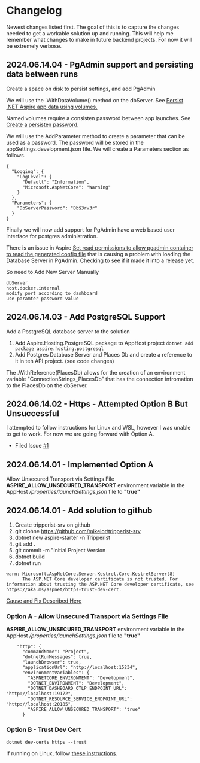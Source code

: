 # Changelog
Newest changes listed first. 
The goal of this is to capture the changes needed to get a workable solution up and running. 
This will help me remember what changes to make in future backend projects. For now it will be extremely verbose.

## 2024.06.14.04 - PgAdmin support and persisting data between runs
Create a space on disk to persist settings, and add PgAdmin

We will use the .WithDataVolume() method on the dbServer. See [Persist .NET Aspire app data using volumes.](https://learn.microsoft.com/en-us/dotnet/aspire/fundamentals/persist-data-volumes)

Named volumes require a consisten password between app launches. See [Create a persisten password.](https://learn.microsoft.com/en-us/dotnet/aspire/fundamentals/persist-data-volumes) 

We will use the AddParameter method to create a parameter that can be used as a password. The password will be stored in the appSettings.development.json file. We will create a Parameters section as follows.
```
{
  "Logging": {
    "LogLevel": {
      "Default": "Information",
      "Microsoft.AspNetCore": "Warning"
    }
  },
  "Parameters": {
    "DbServerPassword": "Db$3rv3r"
  }
}
```

Finally we will now add support for PgAdmin have a web based user interface for postgres administration.

There is an issue in Aspire [Set read permissions to allow pgadmin container to read the generated config file](https://github.com/dotnet/aspire/pull/4191) that is causing a problem with loading the Database Server in PgAdmin. Checking to see if it made it into a release yet.

So need to Add New Server Manually
```
dbServer
host.docker.internal
modify port according to dashboard
use paramter password value
```

## 2024.06.14.03 - Add PostgreSQL Support
Add a PostgreSQL database server to the solution
1. Add Aspire.Hosting.PostgreSQL package to AppHost project
`
dotnet add package aspire.hosting.postgresql
`
2. Add Postgres Database Server and Places Db and create a reference to it in teh API project. (see code changes)

The .WithReference(PlacesDb) allows for the creation of an environment variable "ConnectionStrings_PlacesDb" that has the connection infromation to the PlacesDb on the dbServer.



## 2024.06.14.02 - Https - Attempted Option B But Unsuccessful
I attempted to follow instructions for Linux and WSL, however I was unable to get to work. For now we are going forward with Option A. 
  * Filed Issue [#1](https://github.com/mikelor/tripperist-srv/issues/1)

## 2024.06.14.01 - Implemented Option A
Allow Unsecured Transport via Settings File
**ASPIRE_ALLOW_UNSECURED_TRANSPORT** environment variable in the AppHost  */properties/launchSettings.json* file to **"true"**

## 2024.06.14.01 - Add solution to github
1. Create tripperist-srv on github
2. git clohne https://github.com/mikelor/tripperist-srv
3. dotnet new aspire-starter -n Tripperist
4. git add .
5. git commit -m "Initial Project Version
6. dotnet build
7. dotnet run

```
warn: Microsoft.AspNetCore.Server.Kestrel.Core.KestrelServer[8]
      The ASP.NET Core developer certificate is not trusted. For information about trusting the ASP.NET Core developer certificate, see https://aka.ms/aspnet/https-trust-dev-cert.
```
[Cause and Fix Described Here](https://learn.microsoft.com/en-us/aspnet/core/security/enforcing-ssl?view=aspnetcore-8.0&tabs=visual-studio%2Clinux-ubuntu#trust-the-aspnet-core-https-development-certificate-on-windows-and-macos)

### Option A - Allow Unsecured Transport via Settings File
**ASPIRE_ALLOW_UNSECURED_TRANSPORT** environment variable in the AppHost  */properties/launchSettings.json* file to **"true"**
```
    "http": {
      "commandName": "Project",
      "dotnetRunMessages": true,
      "launchBrowser": true,
      "applicationUrl": "http://localhost:15234",
      "environmentVariables": {
        "ASPNETCORE_ENVIRONMENT": "Development",
        "DOTNET_ENVIRONMENT": "Development",
        "DOTNET_DASHBOARD_OTLP_ENDPOINT_URL": "http://localhost:19172",
        "DOTNET_RESOURCE_SERVICE_ENDPOINT_URL": "http://localhost:20185",
        "ASPIRE_ALLOW_UNSECURED_TRANSPORT": "true"
      }
```

### Option B - Trust Dev Cert
```
dotnet dev-certs https --trust
```
If running on Linux, follow [these instructions](https://learn.microsoft.com/en-us/aspnet/core/security/enforcing-ssl?view=aspnetcore-8.0&tabs=visual-studio%2Clinux-ubuntu#ssl-linux).